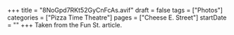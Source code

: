 +++
title = "8NoGpd7RKt52GyCnFcAs.avif"
draft = false
tags = ["Photos"]
categories = ["Pizza Time Theatre"]
pages = ["Cheese E. Street"]
startDate = ""
+++
Taken from the Fun St. article.
